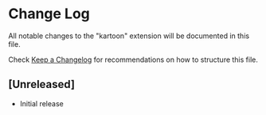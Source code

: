 # Change Log

All notable changes to the "kartoon" extension will be documented in this file.

Check [Keep a Changelog](http://keepachangelog.com/) for recommendations on how to structure this file.

## [Unreleased]

- Initial release